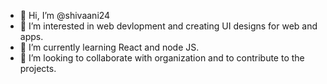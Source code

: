- 👋 Hi, I’m @shivaani24
- 👀 I’m interested in web devlopment and creating UI designs for web and apps.
- 🌱 I’m currently learning React and node JS.
- 💞️ I’m looking to collaborate with organization and to contribute to the projects.


<!---
shivaani24/shivaani24 is a ✨ special ✨ repository because its `README.md` (this file) appears on your GitHub profile.
You can click the Preview link to take a look at your changes.
--->
